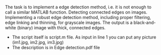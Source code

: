 The task is to implement a edge detection method, i.e. it is not enough to call a similar MATLAB function.
Detecting connected edges on images. Implementing a robust edge detection method, including proper filtering, edge linking and thinning, for grayscale images. The output is a black-and-white (binary) image with thick, connected edges.
- The script itself is script.m file. As input in line 1 you can put any picture (im1.jpg, im2.jpg, im3.jpg)
- The description is in Edge detection.pdf file
